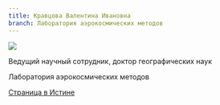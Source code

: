 ```yaml
---
title: Кравцова Валентина Ивановна
branch: Лаборатория аэрокосмических методов
---
```


![](~/assets/images/kvi.jpg)

Ведущий научный сотрудник, доктор географических наук

Лаборатория аэрокосмических методов

[Страница в Истине](https://istina.msu.ru/workers/426273)
